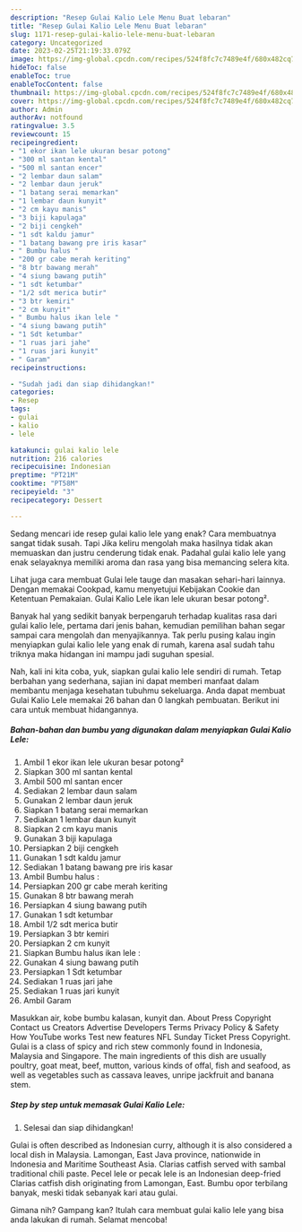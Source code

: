 ```yaml
---
description: "Resep Gulai Kalio Lele Menu Buat lebaran"
title: "Resep Gulai Kalio Lele Menu Buat lebaran"
slug: 1171-resep-gulai-kalio-lele-menu-buat-lebaran
category: Uncategorized
date: 2023-02-25T21:19:33.079Z
image: https://img-global.cpcdn.com/recipes/524f8fc7c7489e4f/680x482cq70/gulai-kalio-lele-foto-resep-utama.jpg
hideToc: false
enableToc: true
enableTocContent: false
thumbnail: https://img-global.cpcdn.com/recipes/524f8fc7c7489e4f/680x482cq70/gulai-kalio-lele-foto-resep-utama.jpg
cover: https://img-global.cpcdn.com/recipes/524f8fc7c7489e4f/680x482cq70/gulai-kalio-lele-foto-resep-utama.jpg
author: Admin
authorAv: notfound
ratingvalue: 3.5
reviewcount: 15
recipeingredient:
- "1 ekor ikan lele ukuran besar potong"
- "300 ml santan kental"
- "500 ml santan encer"
- "2 lembar daun salam"
- "2 lembar daun jeruk"
- "1 batang serai memarkan"
- "1 lembar daun kunyit"
- "2 cm kayu manis"
- "3 biji kapulaga"
- "2 biji cengkeh"
- "1 sdt kaldu jamur"
- "1 batang bawang pre iris kasar"
- " Bumbu halus "
- "200 gr cabe merah keriting"
- "8 btr bawang merah"
- "4 siung bawang putih"
- "1 sdt ketumbar"
- "1/2 sdt merica butir"
- "3 btr kemiri"
- "2 cm kunyit"
- " Bumbu halus ikan lele "
- "4 siung bawang putih"
- "1 Sdt ketumbar"
- "1 ruas jari jahe"
- "1 ruas jari kunyit"
- " Garam"
recipeinstructions:

- "Sudah jadi dan siap dihidangkan!"
categories:
- Resep
tags:
- gulai
- kalio
- lele

katakunci: gulai kalio lele 
nutrition: 216 calories
recipecuisine: Indonesian
preptime: "PT21M"
cooktime: "PT58M"
recipeyield: "3"
recipecategory: Dessert

---
```



Sedang mencari ide resep gulai kalio lele yang enak? Cara membuatnya sangat tidak susah. Tapi Jika keliru mengolah maka hasilnya tidak akan memuaskan dan justru cenderung tidak enak. Padahal gulai kalio lele yang enak selayaknya memiliki aroma dan rasa yang bisa memancing selera kita.


Lihat juga cara membuat Gulai lele tauge dan masakan sehari-hari lainnya. Dengan memakai Cookpad, kamu menyetujui Kebijakan Cookie dan Ketentuan Pemakaian. Gulai Kalio Lele ikan lele ukuran besar potong².

Banyak hal yang sedikit banyak berpengaruh terhadap kualitas rasa dari gulai kalio lele, pertama dari jenis bahan, kemudian pemilihan bahan segar sampai cara mengolah dan menyajikannya. Tak perlu pusing kalau ingin menyiapkan gulai kalio lele yang enak di rumah, karena asal sudah tahu triknya maka hidangan ini mampu jadi suguhan spesial.


Nah, kali ini kita coba, yuk, siapkan gulai kalio lele sendiri di rumah. Tetap berbahan yang sederhana, sajian ini dapat memberi manfaat dalam membantu menjaga kesehatan tubuhmu sekeluarga. Anda dapat membuat Gulai Kalio Lele memakai 26 bahan dan 0 langkah pembuatan. Berikut ini cara untuk membuat hidangannya.

<!--inarticleads1-->

##### Bahan-bahan dan bumbu yang digunakan dalam menyiapkan Gulai Kalio Lele:

1. Ambil 1 ekor ikan lele ukuran besar potong²
1. Siapkan 300 ml santan kental
1. Ambil 500 ml santan encer
1. Sediakan 2 lembar daun salam
1. Gunakan 2 lembar daun jeruk
1. Siapkan 1 batang serai memarkan
1. Sediakan 1 lembar daun kunyit
1. Siapkan 2 cm kayu manis
1. Gunakan 3 biji kapulaga
1. Persiapkan 2 biji cengkeh
1. Gunakan 1 sdt kaldu jamur
1. Sediakan 1 batang bawang pre iris kasar
1. Ambil  Bumbu halus :
1. Persiapkan 200 gr cabe merah keriting
1. Gunakan 8 btr bawang merah
1. Persiapkan 4 siung bawang putih
1. Gunakan 1 sdt ketumbar
1. Ambil 1/2 sdt merica butir
1. Persiapkan 3 btr kemiri
1. Persiapkan 2 cm kunyit
1. Siapkan  Bumbu halus ikan lele :
1. Gunakan 4 siung bawang putih
1. Persiapkan 1 Sdt ketumbar
1. Sediakan 1 ruas jari jahe
1. Sediakan 1 ruas jari kunyit
1. Ambil  Garam


Masukkan air, kobe bumbu kalasan, kunyit dan. About Press Copyright Contact us Creators Advertise Developers Terms Privacy Policy &amp; Safety How YouTube works Test new features NFL Sunday Ticket Press Copyright. Gulai is a class of spicy and rich stew commonly found in Indonesia, Malaysia and Singapore. The main ingredients of this dish are usually poultry, goat meat, beef, mutton, various kinds of offal, fish and seafood, as well as vegetables such as cassava leaves, unripe jackfruit and banana stem. 

<!--inarticleads2-->

##### Step by step untuk memasak Gulai Kalio Lele:


1. Selesai dan siap dihidangkan!

Gulai is often described as Indonesian curry, although it is also considered a local dish in Malaysia. Lamongan, East Java province, nationwide in Indonesia and Maritime Southeast Asia. Clarias catfish served with sambal traditional chili paste. Pecel lele or pecak lele is an Indonesian deep-fried Clarias catfish dish originating from Lamongan, East. Bumbu opor terbilang banyak, meski tidak sebanyak kari atau gulai. 

Gimana nih? Gampang kan? Itulah cara membuat gulai kalio lele yang bisa anda lakukan di rumah. Selamat mencoba!
